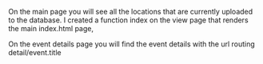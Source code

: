 On the main page you will see all the locations that are currently uploaded to the database.
I created a function index on the view page that renders the main index.html page,

On the event details page you will find the event details with the url routing detail/event.title
